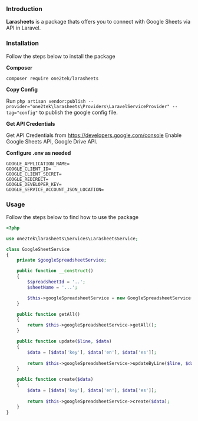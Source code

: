 ### Introduction

**Larasheets** is a package thats offers you to connect with Google Sheets via API in Laravel.

### Installation

Follow the steps below to install the package

**Composer**

```
composer require one2tek/larasheets
```

**Copy Config**

Run `php artisan vendor:publish --provider="one2tek\larasheets\Providers\LaravelServiceProvider" --tag="config"` to publish the google config file.

**Get API Credentials**

Get API Credentials from https://developers.google.com/console
Enable Google Sheets API, Google Drive API.

**Configure .env as needed**

```
GOOGLE_APPLICATION_NAME=
GOOGLE_CLIENT_ID=
GOOGLE_CLIENT_SECRET=
GOOGLE_REDIRECT=
GOOGLE_DEVELOPER_KEY=
GOOGLE_SERVICE_ACCOUNT_JSON_LOCATION=
```


### Usage

Follow the steps below to find how to use the package

```php
<?php

use one2tek\larasheets\Services\LarasheetsService;

class GoogleSheetService
{
    private $googleSpreadsheetService;

    public function __construct()
    {
        $spreadsheetId = '..';
        $sheetName = '...';

        $this->googleSpreadsheetService = new GoogleSpreadsheetService($spreadsheetId, $sheetName);
    }

    public function getAll()
    {
        return $this->googleSpreadsheetService->getAll();
    }

    public function update($line, $data)
    {
        $data = [$data['key'], $data['en'], $data['es']];
        
        return $this->googleSpreadsheetService->updateByLine($line, $data);
    }

    public function create($data)
    {
        $data = [$data['key'], $data['en'], $data['es']];
       
        return $this->googleSpreadsheetService->create($data);
    }
}
```
